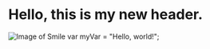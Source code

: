 # Hello, this is my new header. 
![Image of Smile](https://upload.wikimedia.org/wikipedia/commons/thumb/8/85/Smiley.svg/1200px-Smiley.svg.png)
var myVar = "Hello, world!";
